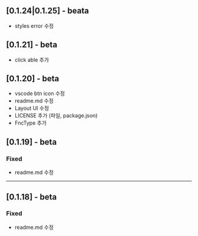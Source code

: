 ## [0.1.24|0.1.25] - beata

- styles error 수정

## [0.1.21] - beta

- click able 추가

## [0.1.20] - beta

- vscode btn icon 수정
- readme.md 수정
- Layout UI 수정
- LICENSE 추가 (파일, package.json)
- FncType 추가

## [0.1.19] - beta

### Fixed

- readme.md 수정

---

## [0.1.18] - beta

### Fixed

- readme.md 수정
